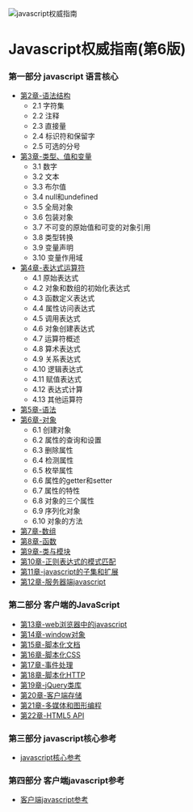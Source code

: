 ![javascript权威指南](https://gss1.bdstatic.com/-vo3dSag_xI4khGkpoWK1HF6hhy/baike/c0%3Dbaike92%2C5%2C5%2C92%2C30/sign=4f3d8652de3f8794c7f2407cb3726591/3c6d55fbb2fb4316b05a1f902aa4462308f7d397.jpg)
# Javascript权威指南(第6版)
### 第一部分 javascript 语言核心  
* [第2章-语法结构](https://github.com/fanpengfei510/js-The-Definitive-Guide/tree/master/javascript%E8%AF%AD%E8%A8%80%E6%A0%B8%E5%BF%83/%E7%AC%AC2%E7%AB%A0%E8%AF%AD%E6%B3%95%E7%BB%93%E6%9E%84)
  + 2.1 字符集
  + 2.2 注释
  + 2.3 直接量
  + 2.4 标识符和保留字
  + 2.5 可选的分号
* [第3章-类型、值和变量](https://github.com/fanpengfei510/js-The-Definitive-Guide/tree/master/javascript%E8%AF%AD%E8%A8%80%E6%A0%B8%E5%BF%83/%E7%AC%AC3%E7%AB%A0%E7%B1%BB%E5%9E%8B%E4%B8%8E%E5%80%BC%E5%92%8C%E5%8F%98%E9%87%8F)
  + 3.1 数字
  + 3.2 文本
  + 3.3 布尔值
  + 3.4 null和undefined
  + 3.5 全局对象
  + 3.6 包装对象
  + 3.7 不可变的原始值和可变的对象引用
  + 3.8 类型转换
  + 3.9 变量声明
  + 3.10 变量作用域
* [第4章-表达式运算符](https://github.com/fanpengfei510/js-The-Definitive-Guide/tree/master/javascript%E8%AF%AD%E8%A8%80%E6%A0%B8%E5%BF%83/%E7%AC%AC4%E7%AB%A0%E8%A1%A8%E8%BE%BE%E5%BC%8F%E5%92%8C%E8%BF%90%E7%AE%97%E7%AC%A6)
  + 4.1 原始表达式
  + 4.2 对象和数组的初始化表达式
  + 4.3 函数定义表达式
  + 4.4 属性访问表达式
  + 4.5 调用表达式
  + 4.6 对象创建表达式
  + 4.7 运算符概述
  + 4.8 算术表达式
  + 4.9 关系表达式
  + 4.10 逻辑表达式
  + 4.11 赋值表达式
  + 4.12 表达式计算
  + 4.13 其他运算符
* [第5章-语法](#)
* [第6章-对象](https://github.com/fanpengfei510/js-The-Definitive-Guide/tree/master/javascript%E8%AF%AD%E8%A8%80%E6%A0%B8%E5%BF%83/%E7%AC%AC%E5%85%AD%E7%AB%A0%E5%AF%B9%E8%B1%A1)
  + 6.1 创建对象
  + 6.2 属性的查询和设置
  + 6.3 删除属性
  + 6.4 检测属性
  + 6.5 枚举属性
  + 6.6 属性的getter和setter
  + 6.7 属性的特性
  + 6.8 对象的三个属性
  + 6.9 序列化对象
  + 6.10 对象的方法
* [第7章-数组](#)
* [第8章-函数](#)
* [第9章-类与模块](#)
* [第10章-正则表达式的模式匹配](#)
* [第11章-javascript的子集和扩展](#)
* [第12章-服务器端javascript](#)
  
### 第二部分 客户端的JavaScript
* [第13章-web浏览器中的javascript](#)
* [第14章-window对象](#)
* [第15章-脚本化文档](#)
* [第16章-脚本化CSS](#)
* [第17章-事件处理](#)
* [第18章-脚本化HTTP](#)
* [第19章-jQuery类库](#)
* [第20章-客户端存储](#)
* [第21章-多媒体和图形编程](#)
* [第22章-HTML5 API](#)

### 第三部分 javascript核心参考
* [javascript核心参考](#)

### 第四部分 客户端javascript参考
* [客户端javascript参考](#)